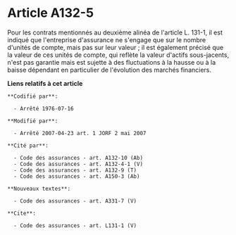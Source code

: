# Article A132-5

Pour les contrats mentionnés au deuxième alinéa de l'article L. 131-1, il est indiqué que l'entreprise d'assurance ne
s'engage que sur le nombre d'unités de compte, mais pas sur leur valeur ; il est également précisé que la valeur de ces
unités de compte, qui reflète la valeur d'actifs sous-jacents, n'est pas garantie mais est sujette à des fluctuations à la
hausse ou à la baisse dépendant en particulier de l'évolution des marchés financiers.

**Liens relatifs à cet article**

	**Codifié par**:

	  - Arrêté 1976-07-16

	**Modifié par**:

	  - Arrêté 2007-04-23 art. 1 JORF 2 mai 2007

	**Cité par**:

	  - Code des assurances - art. A132-10 (Ab)
	  - Code des assurances - art. A132-4-1 (V)
	  - Code des assurances - art. A132-9 (T)
	  - Code des assurances - art. A150-3 (Ab)

	**Nouveaux textes**:

	  - Code des assurances - art. A331-7 (V)

	**Cite**:

	  - Code des assurances - art. L131-1 (V)
